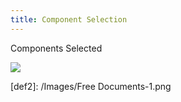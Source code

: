 ```yaml
---
title: Component Selection 
---
```


Components Selected 

<img src="[def2]">


[def2]: /Images/Free Documents-1.png